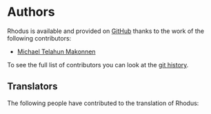 Authors
=======

Rhodus is available and provided on [GitHub](https://github.com/trevi-software/rhodus)
thanks to the work of the following contributors:

* [Michael Telahun Makonnen](https://github.com/mtelahun)

To see the full list of contributors you can look at the [git history](https://github.com/trevi-software/rhodus/graphs/contributurs).

## Translators

The following people have contributed to the translation of Rhodus:

